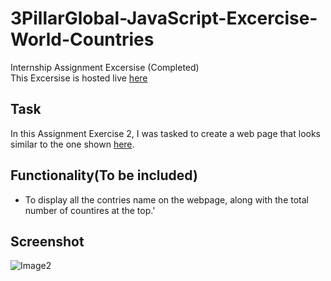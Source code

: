 # 3PillarGlobal-JavaScript-Excercise-World-Countries
Internship Assignment Excersise (Completed)<br>
This Excersise is hosted live [here](http://priyankasaini.rf.gd/3pillarglobal/world-countries-day22/)

## Task
In this Assignment Exercise 2, I was tasked to create a web page that looks similar to the one shown [here](https://github.com/Asabeneh/30-Days-Of-JavaScript/blob/master/22_Day_Manipulating_DOM_object/22_day_manipulating_DOM_object.md#exercises).

## Functionality(To be included)
- To display all the contries name on the webpage, along with the total number of countires at the top.'
 
## Screenshot
![Image2](https://user-images.githubusercontent.com/63971975/175002654-73b2bcc8-08f8-4c0a-a975-3de4f087a1ed.JPG)

